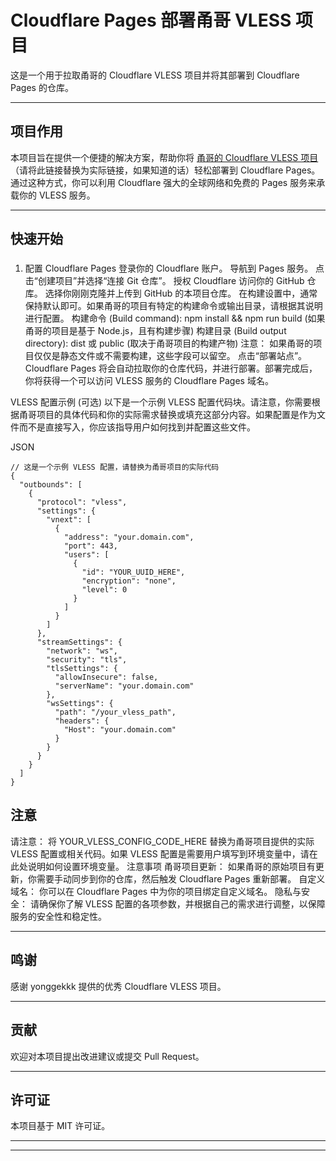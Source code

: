 # Cloudflare Pages 部署甬哥 VLESS 项目

这是一个用于拉取甬哥的 Cloudflare VLESS 项目并将其部署到 Cloudflare Pages 的仓库。

---

## 项目作用

本项目旨在提供一个便捷的解决方案，帮助你将 [甬哥的 Cloudflare VLESS 项目](https://github.com/YourUsername/YourProjectName)（请将此链接替换为实际链接，如果知道的话）轻松部署到 Cloudflare Pages。通过这种方式，你可以利用 Cloudflare 强大的全球网络和免费的 Pages 服务来承载你的 VLESS 服务。

---

## 快速开始

### 


1. 配置 Cloudflare Pages
登录你的 Cloudflare 账户。
导航到 Pages 服务。
点击“创建项目”并选择“连接 Git 仓库”。
授权 Cloudflare 访问你的 GitHub 仓库。
选择你刚刚克隆并上传到 GitHub 的本项目仓库。
在构建设置中，通常保持默认即可。如果甬哥的项目有特定的构建命令或输出目录，请根据其说明进行配置。
构建命令 (Build command): npm install && npm run build (如果甬哥的项目是基于 Node.js，且有构建步骤)
构建目录 (Build output directory): dist 或 public (取决于甬哥项目的构建产物)
注意： 如果甬哥的项目仅仅是静态文件或不需要构建，这些字段可以留空。
点击“部署站点”。
Cloudflare Pages 将会自动拉取你的仓库代码，并进行部署。部署完成后，你将获得一个可以访问 VLESS 服务的 Cloudflare Pages 域名。

VLESS 配置示例 (可选)
以下是一个示例 VLESS 配置代码块。请注意，你需要根据甬哥项目的具体代码和你的实际需求替换或填充这部分内容。如果配置是作为文件而不是直接写入，你应该指导用户如何找到并配置这些文件。

JSON
```
// 这是一个示例 VLESS 配置，请替换为甬哥项目的实际代码
{
  "outbounds": [
    {
      "protocol": "vless",
      "settings": {
        "vnext": [
          {
            "address": "your.domain.com",
            "port": 443,
            "users": [
              {
                "id": "YOUR_UUID_HERE",
                "encryption": "none",
                "level": 0
              }
            ]
          }
        ]
      },
      "streamSettings": {
        "network": "ws",
        "security": "tls",
        "tlsSettings": {
          "allowInsecure": false,
          "serverName": "your.domain.com"
        },
        "wsSettings": {
          "path": "/your_vless_path",
          "headers": {
            "Host": "your.domain.com"
          }
        }
      }
    }
  ]
}
```
## 注意

请注意： 将 YOUR_VLESS_CONFIG_CODE_HERE 替换为甬哥项目提供的实际 VLESS 配置或相关代码。如果 VLESS 配置是需要用户填写到环境变量中，请在此处说明如何设置环境变量。
注意事项
甬哥项目更新： 如果甬哥的原始项目有更新，你需要手动同步到你的仓库，然后触发 Cloudflare Pages 重新部署。
自定义域名： 你可以在 Cloudflare Pages 中为你的项目绑定自定义域名。
隐私与安全： 请确保你了解 VLESS 配置的各项参数，并根据自己的需求进行调整，以保障服务的安全性和稳定性。

---

## 鸣谢

感谢 yonggekkk 提供的优秀 Cloudflare VLESS 项目。

---

## 贡献

欢迎对本项目提出改进建议或提交 Pull Request。

---

## 许可证

本项目基于 MIT 许可证。

---
---
